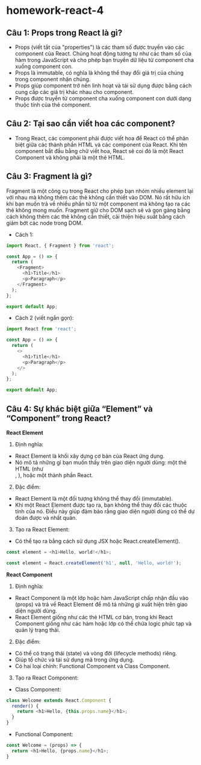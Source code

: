 # homework-react-4
## Câu 1: Props trong React là gì?
- Props (viết tắt của "properties") là các tham số được truyền vào các component của React. Chúng hoạt động tương tự như các tham số của hàm trong JavaScript và cho phép bạn truyền dữ liệu từ component cha xuống component con.
- Props là immutable, có nghĩa là không thể thay đổi giá trị của chúng trong component nhận chúng.
- Props giúp component trở nên linh hoạt và tái sử dụng được bằng cách cung cấp các giá trị khác nhau cho component.
- Props được truyền từ component cha xuống component con dưới dạng thuộc tính của thẻ component.
## Câu 2: Tại sao cần viết hoa các component?
- Trong React, các component phải được viết hoa để React có thể phân biệt giữa các thành phần HTML và các component của React. Khi tên component bắt đầu bằng chữ viết hoa, React sẽ coi đó là một React Component và không phải là một thẻ HTML.
## Câu 3: Fragment là gì?
Fragment là một công cụ trong React cho phép bạn nhóm nhiều element lại với nhau mà không thêm các thẻ không cần thiết vào DOM. Nó rất hữu ích khi bạn muốn trả về nhiều phần tử từ một component mà không tạo ra các thẻ không mong muốn.
Fragment giữ cho DOM sạch sẽ và gọn gàng bằng cách không thêm các thẻ không cần thiết, cải thiện hiệu suất bằng cách giảm bớt các node trong DOM.
- Cách 1:
```js
import React, { Fragment } from 'react';

const App = () => {
  return (
    <Fragment>
      <h1>Title</h1>
      <p>Paragraph</p>
    </Fragment>
  );
};

export default App;

```
- Cách 2 (viết ngắn gọn):
```js
import React from 'react';

const App = () => {
  return (
    <>
      <h1>Title</h1>
      <p>Paragraph</p>
    </>
  );
};

export default App;

```
## Câu 4: Sự khác biệt giữa “Element” và “Component” trong React?
**React Element**
1. Định nghĩa:
- React Element là khối xây dựng cơ bản của React ứng dụng.
- Nó mô tả những gì bạn muốn thấy trên giao diện người dùng: một thẻ HTML (như <div>, <span>), hoặc một thành phần React.
2. Đặc điểm:
- React Element là một đối tượng không thể thay đổi (immutable).
- Khi một React Element được tạo ra, bạn không thể thay đổi các thuộc tính của nó. Điều này giúp đảm bảo rằng giao diện người dùng có thể dự đoán được và nhất quán.
3. Tạo ra React Element:
- Có thể tạo ra bằng cách sử dụng JSX hoặc React.createElement().
```js
const element = <h1>Hello, world!</h1>;
```
```js
const element = React.createElement('h1', null, 'Hello, world!');
```
**React Component**
1. Định nghĩa:
- React Component là một lớp hoặc hàm JavaScript chấp nhận đầu vào (props) và trả về React Element để mô tả những gì xuất hiện trên giao diện người dùng.
- React Element giống như các thẻ HTML cơ bản, trong khi React Component giống như các hàm hoặc lớp có thể chứa logic phức tạp và quản lý trạng thái.
2. Đặc điểm:
- Có thể có trạng thái (state) và vòng đời (lifecycle methods) riêng.
- Giúp tổ chức và tái sử dụng mã trong ứng dụng.
- Có hai loại chính: Functional Component và Class Component.
3. Tạo ra React Component:
- Class Component:
```js
class Welcome extends React.Component {
  render() {
    return <h1>Hello, {this.props.name}</h1>;
  }
}
```
- Functional Component:
```js
const Welcome = (props) => {
  return <h1>Hello, {props.name}</h1>;
}
```
